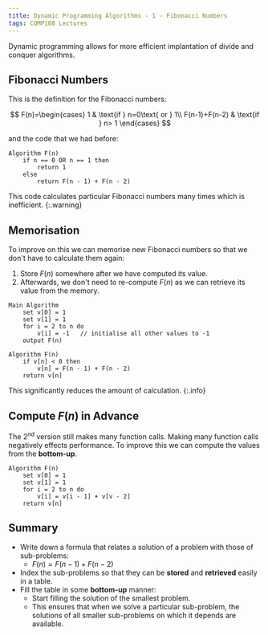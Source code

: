 ```yaml
---
title: Dynamic Programming Algorithms - 1 - Fibonacci Numbers
tags: COMP108 Lectures
---
```

Dynamic programming allows for more efficient implantation of divide and conquer algorithms.

## Fibonacci Numbers
This is the definition for the Fibonacci numbers:

$$
F(n)=\begin{cases}
1 & \text{if } n=0\text{ or } 1\\
F(n-1)+F(n-2) & \text{if } n> 1
\end{cases}
$$

and the code that we had before:

```
Algorithm F(n)
	if n == 0 OR n == 1 then
		return 1
	else
		return F(n - 1) + F(n - 2)
```

This code calculates particular Fibonacci numbers many times which is inefficient.
{:.warning}

## Memorisation
To improve on this we can memorise new Fibonacci numbers so that we don't have to calculate them again:

1. Store $F(n)$ somewhere after we have computed its value.
1. Afterwards, we don't need to re-compute $F(n)$ as we can retrieve its value from the memory.

```
Main Algorithm
	set v[0] = 1
	set v[1] = 1
	for i = 2 to n do
		v[i] = -1	// initialise all other values to -1
	output F(n)
```

```
Algorithm F(n)
	if v[n] < 0 then
		v[n] = F(n - 1) + F(n - 2)
	return v[n]
```

This significantly reduces the amount of calculation.
{:.info}

## Compute $F(n)$ in Advance
The 2$^{nd}$ version still makes many function calls. Making many function calls negatively effects performance. To improve this we can compute the values from the **bottom-up**.

```
Algorithm F(n)
	set v[0] = 1
	set v[1] = 1
	for i = 2 to n do
		v[i] = v[i - 1] + v[v - 2]
	return v[n]
```

## Summary

* Write down a formula that relates a solution of a problem with those of sub-problems:
	* $F(n)=F(n-1)+F(n-2)$
* Index the sub-problems so that they can be **stored** and **retrieved** easily in a table.
* Fill the table in some **bottom-up** manner:
	* Start filling the solution of the smallest problem.
	* This ensures that when we solve a particular sub-problem, the solutions of all smaller sub-problems on which it depends are available.